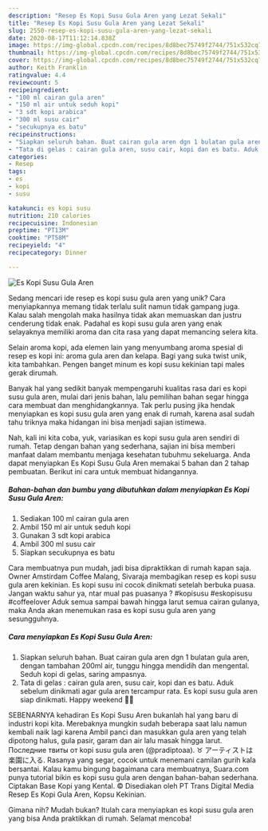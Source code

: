 ```yaml
---
description: "Resep Es Kopi Susu Gula Aren yang Lezat Sekali"
title: "Resep Es Kopi Susu Gula Aren yang Lezat Sekali"
slug: 2550-resep-es-kopi-susu-gula-aren-yang-lezat-sekali
date: 2020-08-17T11:12:14.838Z
image: https://img-global.cpcdn.com/recipes/8d8bec75749f2744/751x532cq70/es-kopi-susu-gula-aren-foto-resep-utama.jpg
thumbnail: https://img-global.cpcdn.com/recipes/8d8bec75749f2744/751x532cq70/es-kopi-susu-gula-aren-foto-resep-utama.jpg
cover: https://img-global.cpcdn.com/recipes/8d8bec75749f2744/751x532cq70/es-kopi-susu-gula-aren-foto-resep-utama.jpg
author: Keith Franklin
ratingvalue: 4.4
reviewcount: 5
recipeingredient:
- "100 ml cairan gula aren"
- "150 ml air untuk seduh kopi"
- "3 sdt kopi arabica"
- "300 ml susu cair"
- "secukupnya es batu"
recipeinstructions:
- "Siapkan seluruh bahan. Buat cairan gula aren dgn 1 bulatan gula aren, dengan tambahan 200ml air, tunggu hingga mendidih dan mengental. Seduh kopi di gelas, saring ampasnya."
- "Tata di gelas : cairan gula aren, susu cair, kopi dan es batu. Aduk sebelum dinikmati agar gula aren tercampur rata. Es kopi susu gula aren siap dinikmati. Happy weekend 💚🍀"
categories:
- Resep
tags:
- es
- kopi
- susu

katakunci: es kopi susu 
nutrition: 210 calories
recipecuisine: Indonesian
preptime: "PT13M"
cooktime: "PT58M"
recipeyield: "4"
recipecategory: Dinner

---
```



![Es Kopi Susu Gula Aren](https://img-global.cpcdn.com/recipes/8d8bec75749f2744/751x532cq70/es-kopi-susu-gula-aren-foto-resep-utama.jpg)

Sedang mencari ide resep es kopi susu gula aren yang unik? Cara menyiapkannya memang tidak terlalu sulit namun tidak gampang juga. Kalau salah mengolah maka hasilnya tidak akan memuaskan dan justru cenderung tidak enak. Padahal es kopi susu gula aren yang enak selayaknya memiliki aroma dan cita rasa yang dapat memancing selera kita.

Selain aroma kopi, ada elemen lain yang menyumbang aroma spesial di resep es kopi ini: aroma gula aren dan kelapa. Bagi yang suka twist unik, kita tambahkan. Pengen banget minum es kopi susu kekinian tapi males gerak dirumah.

Banyak hal yang sedikit banyak mempengaruhi kualitas rasa dari es kopi susu gula aren, mulai dari jenis bahan, lalu pemilihan bahan segar hingga cara membuat dan menghidangkannya. Tak perlu pusing jika hendak menyiapkan es kopi susu gula aren yang enak di rumah, karena asal sudah tahu triknya maka hidangan ini bisa menjadi sajian istimewa.


Nah, kali ini kita coba, yuk, variasikan es kopi susu gula aren sendiri di rumah. Tetap dengan bahan yang sederhana, sajian ini bisa memberi manfaat dalam membantu menjaga kesehatan tubuhmu sekeluarga. Anda dapat menyiapkan Es Kopi Susu Gula Aren memakai 5 bahan dan 2 tahap pembuatan. Berikut ini cara untuk membuat hidangannya.

<!--inarticleads1-->

##### Bahan-bahan dan bumbu yang dibutuhkan dalam menyiapkan Es Kopi Susu Gula Aren:

1. Sediakan 100 ml cairan gula aren
1. Ambil 150 ml air untuk seduh kopi
1. Gunakan 3 sdt kopi arabica
1. Ambil 300 ml susu cair
1. Siapkan secukupnya es batu


Cara membuatnya pun mudah, jadi bisa dipraktikkan di rumah kapan saja. Owner Amstirdam Coffee Malang, Sivaraja membagikan resep es kopi susu gula aren kekinian. Es kopi susu ini cocok dinikmati setelah berbuka puasa. Jangan waktu sahur ya, ntar mual pas puasanya ? #kopisusu #eskopisusu #coffeelover Aduk semua sampai bawah hingga larut semua cairan gulanya, maka Anda akan menemukan rasa es kopi susu gula aren yang sesungguhnya. 

<!--inarticleads2-->

##### Cara menyiapkan Es Kopi Susu Gula Aren:

1. Siapkan seluruh bahan. Buat cairan gula aren dgn 1 bulatan gula aren, dengan tambahan 200ml air, tunggu hingga mendidih dan mengental. Seduh kopi di gelas, saring ampasnya.
1. Tata di gelas : cairan gula aren, susu cair, kopi dan es batu. Aduk sebelum dinikmati agar gula aren tercampur rata. Es kopi susu gula aren siap dinikmati. Happy weekend 💚🍀


SEBENARNYA kehadiran Es Kopi Susu Aren bukanlah hal yang baru di industri kopi kita. Merebaknya mungkin sudah beberapa saat lalu namun kembali naik lagi karena Ambil panci dan masukkan gula aren yang telah dipotong halus, gula pasir, garam dan air lalu masak hingga larut. Последние твиты от kopi susu gula aren (@pradiptoaa). ♉ アーティストは楽園に入る. Rasanya yang segar, cocok untuk menemani camilan gurih kala bersantai. Kalau kamu bingung bagaimana cara membuatnya, Suara.com punya tutorial bikin es kopi susu gula aren dengan bahan-bahan sederhana. Ciptakan Base Kopi yang Kental. © Disediakan oleh PT Trans Digital Media Resep Es Kopi Gula Aren, Kopsu Kekinian. 

Gimana nih? Mudah bukan? Itulah cara menyiapkan es kopi susu gula aren yang bisa Anda praktikkan di rumah. Selamat mencoba!
